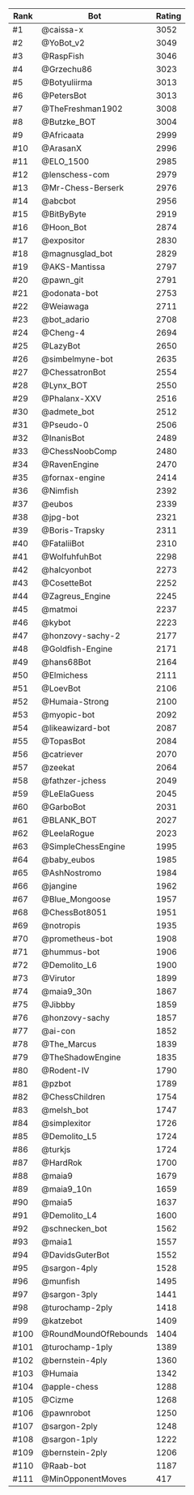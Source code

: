 Rank|Bot|Rating
---|---|---
#1|@caissa-x|3052
#2|@YoBot_v2|3049
#3|@RaspFish|3046
#4|@Grzechu86|3023
#5|@Botyuliirma|3013
#6|@PetersBot|3013
#7|@TheFreshman1902|3008
#8|@Butzke_BOT|3004
#9|@Africaata|2999
#10|@ArasanX|2996
#11|@ELO_1500|2985
#12|@lenschess-com|2979
#13|@Mr-Chess-Berserk|2976
#14|@abcbot|2956
#15|@BitByByte|2919
#16|@Hoon_Bot|2874
#17|@expositor|2830
#18|@magnusglad_bot|2829
#19|@AKS-Mantissa|2797
#20|@pawn_git|2791
#21|@odonata-bot|2753
#22|@Weiawaga|2711
#23|@bot_adario|2708
#24|@Cheng-4|2694
#25|@LazyBot|2650
#26|@simbelmyne-bot|2635
#27|@ChessatronBot|2554
#28|@Lynx_BOT|2550
#29|@Phalanx-XXV|2516
#30|@admete_bot|2512
#31|@Pseudo-0|2506
#32|@InanisBot|2489
#33|@ChessNoobComp|2480
#34|@RavenEngine|2470
#35|@fornax-engine|2414
#36|@Nimfish|2392
#37|@eubos|2339
#38|@jpg-bot|2321
#39|@Boris-Trapsky|2311
#40|@FataliiBot|2310
#41|@WolfuhfuhBot|2298
#42|@halcyonbot|2273
#43|@CosetteBot|2252
#44|@Zagreus_Engine|2245
#45|@matmoi|2237
#46|@kybot|2223
#47|@honzovy-sachy-2|2177
#48|@Goldfish-Engine|2171
#49|@hans68Bot|2164
#50|@Elmichess|2111
#51|@LoevBot|2106
#52|@Humaia-Strong|2100
#53|@myopic-bot|2092
#54|@likeawizard-bot|2087
#55|@TopasBot|2084
#56|@catriever|2070
#57|@zeekat|2064
#58|@fathzer-jchess|2049
#59|@LeElaGuess|2045
#60|@GarboBot|2031
#61|@BLANK_BOT|2027
#62|@LeelaRogue|2023
#63|@SimpleChessEngine|1995
#64|@baby_eubos|1985
#65|@AshNostromo|1984
#66|@jangine|1962
#67|@Blue_Mongoose|1957
#68|@ChessBot8051|1951
#69|@notropis|1935
#70|@prometheus-bot|1908
#71|@hummus-bot|1906
#72|@Demolito_L6|1900
#73|@Virutor|1899
#74|@maia9_30n|1867
#75|@Jibbby|1859
#76|@honzovy-sachy|1857
#77|@ai-con|1852
#78|@The_Marcus|1839
#79|@TheShadowEngine|1835
#80|@Rodent-IV|1790
#81|@pzbot|1789
#82|@ChessChildren|1754
#83|@melsh_bot|1747
#84|@simplexitor|1726
#85|@Demolito_L5|1724
#86|@turkjs|1724
#87|@HardRok|1700
#88|@maia9|1679
#89|@maia9_10n|1659
#90|@maia5|1637
#91|@Demolito_L4|1600
#92|@schnecken_bot|1562
#93|@maia1|1557
#94|@DavidsGuterBot|1552
#95|@sargon-4ply|1528
#96|@munfish|1495
#97|@sargon-3ply|1441
#98|@turochamp-2ply|1418
#99|@katzebot|1409
#100|@RoundMoundOfRebounds|1404
#101|@turochamp-1ply|1389
#102|@bernstein-4ply|1360
#103|@Humaia|1342
#104|@apple-chess|1288
#105|@Cizme|1268
#106|@pawnrobot|1250
#107|@sargon-2ply|1248
#108|@sargon-1ply|1222
#109|@bernstein-2ply|1206
#110|@Raab-bot|1187
#111|@MinOpponentMoves|417
